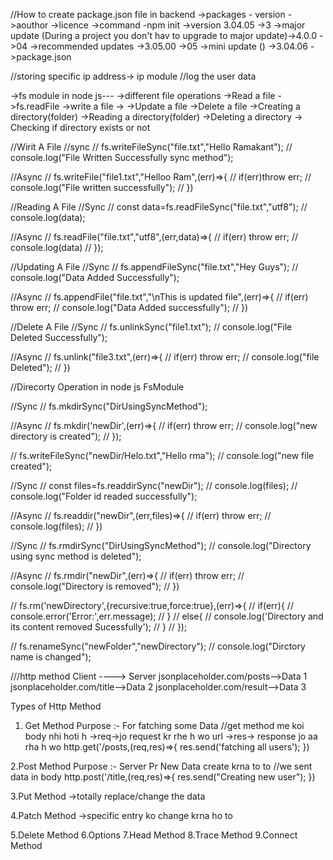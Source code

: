 //How to create package.json file in backend
->packages - version
->aouthor
->licence
->command -npm init
->version   3.04.05
->3  ->major update (During a project you don't hav to upgrade to major update)->4.0.0
->04  ->recommended updates  ->3.05.00
->05  ->mini update ()  ->3.04.06
->package.json

//storing specific ip address-> ip module
//log the user data

->fs module in node js---
->different file operations
->Read a file ->fs.readFile
->write a file  ->
->Update a file
->Delete a file
->Creating a directory(folder)
->Reading a directory(folder)
->Deleting a directory
-> Checking if directory exists or not



//Wirit A File
//sync
// fs.writeFileSync("file.txt","Hello Ramakant");
// console.log("File Written Successfully sync method");

//Async
// fs.writeFile("file1.txt","Helloo Ram",(err)=>{
//     if(err)throw err;
//     console.log("File written successfully");
// })

//Reading A File
//Sync
// const data=fs.readFileSync("file.txt","utf8");
// console.log(data);

//Async
// fs.readFile("file.txt","utf8",(err,data)=>{
//     if(err) throw err;
//     console.log(data)
// });


//Updating A File
//Sync
// fs.appendFileSync("file.txt","Hey Guys");
// console.log("Data Added Successfully");

//Async
// fs.appendFile("file.txt","\nThis is updated file",(err)=>{
//     if(err) throw err;
//     console.log("Data Added successfully");
// })

//Delete A File
//Sync
// fs.unlinkSync("file1.txt");
// console.log("File Deleted Successfully");

//Async
// fs.unlink("file3.txt",(err)=>{
//     if(err) throw err;
//     console.log("file Deleted");
// })

//Direcorty Operation in node js FsModule

//Sync
// fs.mkdirSync("DirUsingSyncMethod");

//Async
// fs.mkdir('newDir',(err)=>{
//     if(err) throw err;
//     console.log("new directory is created");
// });

// fs.writeFileSync("newDir/Helo.txt","Hello rma");
// console.log("new file created");


//Sync
// const files=fs.readdirSync("newDir");
// console.log(files);
// console.log("Folder id readed successfully");


//Async
// fs.readdir("newDir",(err,files)=>{
//     if(err) throw err;
//     console.log(files);
// })


//Sync
// fs.rmdirSync("DirUsingSyncMethod");
// console.log("Directory using sync method is deleted");


//Async
// fs.rmdir("newDir",(err)=>{
//     if(err) throw err;
//     console.log("Directory is removed");
// })

// fs.rm('newDirectory',{recursive:true,force:true},(err)=>{
//     if(err){
//         console.error('Error:',err.message);
//     }
//     else{
//         console.log('Directory and its content removed Sucessfully');
//     }
// });


// fs.renameSync("newFolder","newDirectory");
// console.log("Dirctory name is changed");




///http method
Client ----> Server
jsonplaceholder.com/posts-->Data 1
jsonplaceholder.com/title-->Data 2
jsonplaceholder.com/result-->Data 3

Types of Http Method
1. Get Method
Purpose :- For fatching some Data
//get method me koi body nhi hoti h
->req->jo request kr rhe h wo url
->res-> response jo aa rha h wo
http.get('/posts,(req,res)=>{
    res.send('fatching all users');
})

2.Post Method
Purpose :- Server Pr New Data create krna to to
//we sent data in body
http.post('/title,(req,res)=>{
    res.send("Creating new user");
})

3.Put Method
->totally replace/change the data

4.Patch Method
->specific entry ko change krna ho to 

5.Delete Method
6.Options
7.Head Method
8.Trace Method
9.Connect Method



